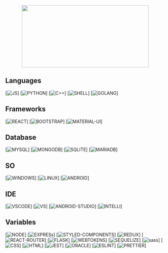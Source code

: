 

<div align="center">  
  <img width="400px" height="195px" src="https://github-readme-stats.vercel.app/api/top-langs/?username=supppus&layout=compact&hide_border=true&title_color=fcfcfc&text_color=fcfcfc&bg_color=000000&&hide=html,css" />
</div>




## Languages
[![JS](https://img.shields.io/badge/JavaScript-F7DF1E?style=for-the-badge&logo=javascript&logoColor=black)]
[![PYTHON](https://img.shields.io/badge/Python-14354C?style=for-the-badge&logo=python&logoColor=white)]
[![C++](https://img.shields.io/badge/C%2B%2B-00599C?style=for-the-badge&logo=c%2B%2B&logoColor=white)]
[![SHELL](https://img.shields.io/badge/Shell_Script-121011?style=for-the-badge&logo=gnu-bash&logoColor=white)]
[![GOLANG](https://img.shields.io/badge/Go-00ADD8?style=for-the-badge&logo=go&logoColor=white)]

## Frameworks
[![REACT](https://img.shields.io/badge/React-20232A?style=for-the-badge&logo=react&logoColor=61DAFB)]
[![BOOTSTRAP](https://img.shields.io/badge/Bootstrap-563D7C?style=for-the-badge&logo=bootstrap&logoColor=white)]
[![MATERIAL-UI](https://img.shields.io/badge/Material--UI-0081CB?style=for-the-badge&logo=material-ui&logoColor=white)]

## Database
[![MYSQL](https://img.shields.io/badge/MySQL-00000F?style=for-the-badge&logo=mysql&logoColor=white)]
[![MONGODB](https://img.shields.io/badge/MongoDB-4EA94B?style=for-the-badge&logo=mongodb&logoColor=white)]
[![SQLITE](https://img.shields.io/badge/SQLite-07405E?style=for-the-badge&logo=sqlite&logoColor=white)]
[![MARIADB](https://img.shields.io/badge/MariaDB-003545?style=for-the-badge&logo=mariadb&logoColor=white)]

## SO
[![WINDOWS](https://img.shields.io/badge/Windows-0078D6?style=for-the-badge&logo=windows&logoColor=white)]
[![LINUX](https://img.shields.io/badge/Linux-FCC624?style=for-the-badge&logo=linux&logoColor=black)]
[![ANDROID](https://img.shields.io/badge/Android-3DDC84?style=for-the-badge&logo=android&logoColor=white)]

## IDE
[![VSCODE](https://img.shields.io/badge/Visual_Studio_Code-0078D4?style=for-the-badge&logo=visual%20studio%20code&logoColor=white)]
[![VS](https://img.shields.io/badge/Visual_Studio-5C2D91?style=for-the-badge&logo=visual%20studio&logoColor=white)]
[![ANDROID-STUDIO](https://img.shields.io/badge/Android_Studio-3DDC84?style=for-the-badge&logo=android-studio&logoColor=white)]
[![INTELLI](https://img.shields.io/badge/IntelliJ_IDEA-000000.svg?style=for-the-badge&logo=intellij-idea&logoColor=white)]


## Variables
[![NODE](https://img.shields.io/badge/Node.js-43853D?style=for-the-badge&logo=node.js&logoColor=white)]
[![EXPRESs](https://img.shields.io/badge/Express.js-404D59?style=for-the-badge)]
[![STYLED-COMPONENTS](https://img.shields.io/badge/styled--components-DB7093?style=for-the-badge&logo=styled-components&logoColor=white)]
[![REDUX](https://img.shields.io/badge/Redux-593D88?style=for-the-badge&logo=redux&logoColor=white)]
[![REACT-ROUTER](https://img.shields.io/badge/React_Router-CA4245?style=for-the-badge&logo=react-router&logoColor=white])]
[![FLASK](https://img.shields.io/badge/Flask-000000?style=for-the-badge&logo=flask&logoColor=white)]
[![WEBTOKENS](https://img.shields.io/badge/json%20web%20tokens-323330?style=for-the-badge&logo=json-web-tokens&logoColor=pink)]
[![SEQUELIZE](https://img.shields.io/badge/sequelize-323330?style=for-the-badge&logo=sequelize&logoColor=blue)]
[![sass](https://img.shields.io/badge/Sass-CC6699?style=for-the-badge&logo=sass&logoColor=white)]
[![CSS](	https://img.shields.io/badge/CSS3-1572B6?style=for-the-badge&logo=css3&logoColor=white)]
[![HTML](https://img.shields.io/badge/HTML5-E34F26?style=for-the-badge&logo=html5&logoColor=white)]
[![JEST](	https://img.shields.io/badge/Jest-323330?style=for-the-badge&logo=Jest&logoColor=white)]
[![ORACLE](https://img.shields.io/badge/Oracle-F80000?style=for-the-badge&logo=oracle&logoColor=black)]
[![ESLINT](https://img.shields.io/badge/eslint-3A33D1?style=for-the-badge&logo=eslint&logoColor=white)]
[![PRETTIER](https://img.shields.io/badge/prettier-1A2C34?style=for-the-badge&logo=prettier&logoColor=F7BA3E)]



